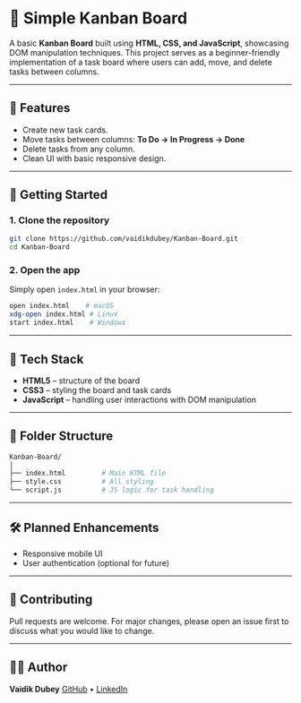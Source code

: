 # 📂 Simple Kanban Board

A basic **Kanban Board** built using **HTML, CSS, and JavaScript**, showcasing DOM manipulation techniques. This project serves as a beginner-friendly implementation of a task board where users can add, move, and delete tasks between columns.

---

## 🔧 Features

* Create new task cards.
* Move tasks between columns: **To Do → In Progress → Done**
* Delete tasks from any column.
* Clean UI with basic responsive design.

---

## 🚀 Getting Started

### 1. Clone the repository

```bash
git clone https://github.com/vaidikdubey/Kanban-Board.git
cd Kanban-Board
```

### 2. Open the app

Simply open `index.html` in your browser:

```bash
open index.html    # macOS
xdg-open index.html # Linux
start index.html    # Windows
```

---

## 🧠 Tech Stack

* **HTML5** – structure of the board
* **CSS3** – styling the board and task cards
* **JavaScript** – handling user interactions with DOM manipulation

---

## 📁 Folder Structure

``` bash
Kanban-Board/
│
├── index.html         # Main HTML file
├── style.css          # All styling
└── script.js          # JS logic for task handling
```

---

## 🛠️ Planned Enhancements

* Responsive mobile UI
* User authentication (optional for future)

---

## 🤝 Contributing

Pull requests are welcome. For major changes, please open an issue first to discuss what you would like to change.

---

## 🙇‍♂️ Author

**Vaidik Dubey**
[GitHub](https://github.com/vaidikdubey) • [LinkedIn](https://www.linkedin.com/in/vaidik-dubey/)
